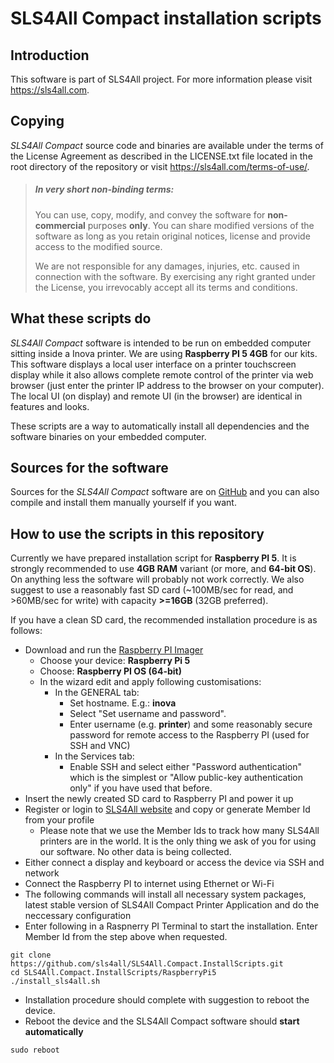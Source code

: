 # SLS4All Compact installation scripts

## Introduction
This software is part of SLS4All project. For more information please visit https://sls4all.com.

## Copying
*SLS4All Compact* source code and binaries are available under the terms of the 
License Agreement as described in the LICENSE.txt file located 
in the root directory of the repository or visit 
https://sls4all.com/terms-of-use/.

>##### In very short non-binding terms:
>You can use, copy, modify, and convey the software for **non-commercial** purposes **only**.
You can share modified versions of the software as long as you retain original notices, license 
and provide access to the modified source.
>
>We are not responsible for any damages, injuries, etc. caused in connection with the software. By exercising any right granted under the License, you irrevocably accept all its terms and conditions.

## What these scripts do

*SLS4All Compact* software is intended to be run on embedded computer sitting inside a Inova printer. We are using **Raspberry PI 5 4GB** for our kits. This software displays a local user interface on a printer touchscreen display while it also allows complete remote control of the printer via web browser (just enter the printer IP address to the browser on your computer). The local UI (on display) and remote UI (in the browser) are identical in features and looks.

These scripts are a way to automatically install all dependencies and the software binaries on your embedded computer.

## Sources for the software

Sources for the *SLS4All Compact* software are on [GitHub](https://github.com/sls4all/SLS4All.Compact) and you can also compile and install them manually yourself if you want.

## How to use the scripts in this repository

Currently we have prepared installation script for **Raspberry PI 5**. It is strongly recommended to use **4GB RAM** variant (or more, and **64-bit OS**). On anything less the software will probably not work correctly. We also suggest to use a reasonably fast SD card (~100MB/sec for read, and >60MB/sec for write) with capacity **>=16GB** (32GB preferred).

If you have a clean SD card, the recommended installation procedure is as follows:

- Download and run the [Raspberry PI Imager](https://www.raspberrypi.com/software/)
  - Choose your device: **Raspberry Pi 5**
  - Choose: **Raspberry PI OS (64-bit)**
  - In the wizard edit and apply following customisations:
    - In the GENERAL tab:
      - Set hostname. E.g.: **inova**
      - Select "Set username and password". 
      - Enter username (e.g. **printer**) and some reasonably secure password for remote access to the Raspberry PI (used for SSH and VNC)
    - In the Services tab:
      - Enable SSH and select either "Password authentication" which is the simplest or "Allow public-key authentication only" if you have used that before.
- Insert the newly created SD card to Raspberry PI and power it up
- Register or login to [SLS4All website](https://sls4all.com/my-account/member-id/) and copy or generate Member Id from your profile
  - Please note that we use the Member Ids to track how many SLS4All printers are in the world. It is the only thing we ask of you for using our software. No other data is being collected.
- Either connect a display and keyboard or access the device via SSH and network
- Connect the Raspberry PI to internet using Ethernet or Wi-Fi
- The following commands will install all necessary system packages, latest stable version of SLS4All Compact Printer Application and do the neccessary configuration
- Enter following in a Raspnerry PI Terminal to start the installation. Enter Member Id from the step above when requested.

```
git clone https://github.com/sls4all/SLS4All.Compact.InstallScripts.git
cd SLS4All.Compact.InstallScripts/RaspberryPi5
./install_sls4all.sh
```

- Installation procedure should complete with suggestion to reboot the device.
- Reboot the device and the SLS4All Compact software should **start automatically**
```
sudo reboot
```
